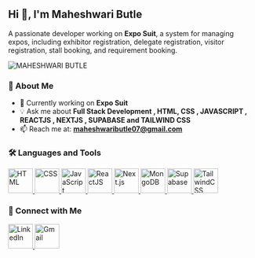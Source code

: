 ## Hi 👋, I'm Maheshwari Butle 

A passionate developer working on **Expo Suit**, a system for managing expos, including exhibitor registration, delegate registration, visitor registration, stall booking, and requirement booking. 

<p align="left"> <img src="https://komarev.com/ghpvc/?username=MaheshwariButle07&label=Profile%20views&color=0e75b6&style=flat" alt="MAHESHWARI BUTLE" /> </p>

### 🚀 About Me  
- 🔭 Currently working on **Expo Suit**  
- 💡 Ask me about **Full Stack Development , HTML, CSS , JAVASCRIPT , REACTJS , NEXTJS , SUPABASE and TAILWIND CSS**  
- 📫 Reach me at: **maheshwaributle07@gmail.com** 

### 🛠️ Languages and Tools  
<p align="left">
  <a href="https://developer.mozilla.org/en-US/docs/Web/HTML" target="_blank">
   <img src="https://cdn.jsdelivr.net/gh/devicons/devicon/icons/html5/html5-original.svg" alt="HTML" width="50" height="50"/>
  </a>
  <a href="https://developer.mozilla.org/en-US/docs/Web/CSS" target="_blank">
   <img src="https://cdn.jsdelivr.net/gh/devicons/devicon/icons/css3/css3-original.svg" alt="CSS" width="50" height="50"/>
  </a>
  <a href="https://developer.mozilla.org/en-US/docs/Web/JavaScript" target="_blank">
   <img src="https://cdn.jsdelivr.net/gh/devicons/devicon/icons/javascript/javascript-original.svg" alt="JavaScript" width="50" height="50"/>
  </a>
  <a href="https://react.dev/" target="_blank">
   <img src="https://cdn.jsdelivr.net/gh/devicons/devicon/icons/react/react-original.svg" alt="ReactJS" width="50" height="50"/>
  </a>
  <a href="https://nextjs.org/" target="_blank">
   <img src="https://cdn.jsdelivr.net/gh/devicons/devicon/icons/nextjs/nextjs-original.svg" alt="Next.js" width="50" height="50"/>
    </a>
  <a href="https://www.mongodb.com/" target="_blank">
   <img src="https://cdn.jsdelivr.net/gh/devicons/devicon/icons/mongodb/mongodb-original.svg" alt="MongoDB" width="50" height="50"/>
  </a>
  <a href="https://supabase.com/" target="_blank">
   <img src="https://pipedream.com/s.v0/app_1dBhP3/logo/orig" alt="Supabase" width="50" height="50"/>
  </a>
  <a href="https://tailwindcss.com/" target="_blank">
   <img src="https://logowik.com/content/uploads/images/tailwind-css3232.logowik.com.webp" alt="TailwindCSS" width="50" height="50"/>
  </a>
  
</p>

### 📲 Connect with Me  
<p align="left">
  <a href="https://www.linkedin.com/in/maheshwari-butle-7b9a3925b/" target="_blank">
    <img src="https://cdn.jsdelivr.net/gh/devicons/devicon/icons/linkedin/linkedin-original.svg" alt="LinkedIn" width="50" height="50"/>
  </a>          
  <a href="mailto:maheshwaributle07@gmail.com" target="_blank">
    <img src="https://mailmeteor.com/logos/assets/PNG/Gmail_Logo_512px.png" alt="Gmail" width="50" height="50"/>
  </a>
</p>

<p><img align="center" src="https://github-readme-stats.vercel.app/api/top-langs?username=MaheshwariButle07&show_icons=true&locale=en&layout=compact" alt="" /></p>
